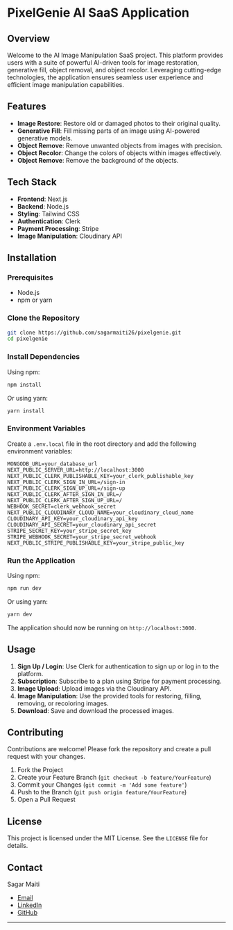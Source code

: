 # PixelGenie AI SaaS Application

## Overview

Welcome to the AI Image Manipulation SaaS project. This platform provides users with a suite of powerful AI-driven tools for image restoration, generative fill, object removal, and object recolor. Leveraging cutting-edge technologies, the application ensures seamless user experience and efficient image manipulation capabilities.

## Features

- **Image Restore**: Restore old or damaged photos to their original quality.
- **Generative Fill**: Fill missing parts of an image using AI-powered generative models.
- **Object Remove**: Remove unwanted objects from images with precision.
- **Object Recolor**: Change the colors of objects within images effectively.
- **Object Remove**: Remove the background of the objects.

## Tech Stack

- **Frontend**: Next.js
- **Backend**: Node.js
- **Styling**: Tailwind CSS
- **Authentication**: Clerk
- **Payment Processing**: Stripe
- **Image Manipulation**: Cloudinary API

## Installation

### Prerequisites

- Node.js
- npm or yarn

### Clone the Repository

```bash
git clone https://github.com/sagarmaiti26/pixelgenie.git
cd pixelgenie
```

### Install Dependencies

Using npm:
```bash
npm install
```

Or using yarn:
```bash
yarn install
```

### Environment Variables

Create a `.env.local` file in the root directory and add the following environment variables:

```env
MONGODB_URL=your_database_url
NEXT_PUBLIC_SERVER_URL=http://localhost:3000
NEXT_PUBLIC_CLERK_PUBLISHABLE_KEY=your_clerk_publishable_key
NEXT_PUBLIC_CLERK_SIGN_IN_URL=/sign-in
NEXT_PUBLIC_CLERK_SIGN_UP_URL=/sign-up
NEXT_PUBLIC_CLERK_AFTER_SIGN_IN_URL=/
NEXT_PUBLIC_CLERK_AFTER_SIGN_UP_URL=/
WEBHOOK_SECRET=clerk_webhook_secret
NEXT_PUBLIC_CLOUDINARY_CLOUD_NAME=your_cloudinary_cloud_name
CLOUDINARY_API_KEY=your_cloudinary_api_key
CLOUDINARY_API_SECRET=your_cloudinary_api_secret
STRIPE_SECRET_KEY=your_stripe_secret_key
STRIPE_WEBHOOK_SECRET=your_stripe_secret_webhook
NEXT_PUBLIC_STRIPE_PUBLISHABLE_KEY=your_stripe_public_key
```

### Run the Application

Using npm:
```bash
npm run dev
```

Or using yarn:
```bash
yarn dev
```

The application should now be running on `http://localhost:3000`.

## Usage

1. **Sign Up / Login**: Use Clerk for authentication to sign up or log in to the platform.
2. **Subscription**: Subscribe to a plan using Stripe for payment processing.
3. **Image Upload**: Upload images via the Cloudinary API.
4. **Image Manipulation**: Use the provided tools for restoring, filling, removing, or recoloring images.
5. **Download**: Save and download the processed images.

## Contributing

Contributions are welcome! Please fork the repository and create a pull request with your changes.

1. Fork the Project
2. Create your Feature Branch (`git checkout -b feature/YourFeature`)
3. Commit your Changes (`git commit -m 'Add some feature'`)
4. Push to the Branch (`git push origin feature/YourFeature`)
5. Open a Pull Request

## License

This project is licensed under the MIT License. See the `LICENSE` file for details.

## Contact

Sagar Maiti  
- [Email](mailto:sagarmaiti277@gmail.com)  
- [LinkedIn](https://www.linkedin.com/in/sagarmaiti26)  
- [GitHub](https://github.com/sagarmaiti26)

---
